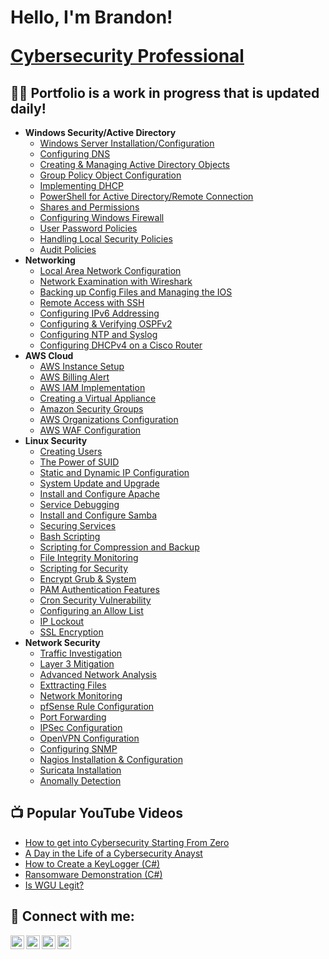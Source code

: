 <h1>Hello, I'm Brandon! 
  
  
  <a href="https://www.linkedin.com/in/brandon-kinal-463a8b219/">Cybersecurity Professional</a>
<h2>👨‍💻 Portfolio is a work in progress that is updated daily!</h2>

- <b>Windows Security/Active Directory</b>
  - [Windows Server Installation/Configuration](https://github.com/bekinal/Windows-Server-Installation-Configuration/blob/main/README.md)
  - [Configuring DNS](https://github.com/bekinal/Configuring-DNS/blob/main/README.md)
  - [Creating & Managing Active Directory Objects](https://github.com/bekinal/Creating-and-Managing-AD-Objects/blob/main/README.md)
  - [Group Policy Object Configuration](https://github.com/bekinal/Group-Policy-Object-Configuration/blob/main/README.md)
  - [Implementing DHCP](https://github.com/bekinal/Implementing-DHCP/blob/main/README.md)
  - [PowerShell for Active Directory/Remote Connection](https://github.com/bekinal/PowerShell-for-Active-Directory/blob/main/README.md)
  - [Shares and Permissions](https://github.com/bekinal/Shares-and-Permissions/blob/main/README.md)
  - [Configuring Windows Firewall](https://github.com/bekinal/Configuring-Windows-Firewall/blob/main/README.md)
  - [User Password Policies](https://github.com/bekinal/User-Password-Policies)
  - [Handling Local Security Policies](https://github.com/bekinal/User-Password-Policies/blob/main/README.md)
  - [Audit Policies](https://github.com/bekinal/Audit-Policies)
- <b>Networking</b>
  - [Local Area Network Configuration](https://github.com/bekinal/Local-Area-Network-Configuration/blob/main/README.md)
  - [Network Examination with Wireshark](https://github.com/bekinal/Network-Examination-with-Wireshark/blob/main/README.md)
  - [Backing up Config Files and Managing the IOS](https://github.com/bekinal/Backing-Up-Config-Files-and-Managing-the-IOS/blob/main/README.md)
  - [Remote Access with SSH](https://github.com/bekinal/Remote-Access-with-SSH/blob/main/README.md)
  - [Configuring IPv6 Addressing](https://github.com/bekinal/Configuring-IPv6-Addressing-/blob/main/README.md)
  - [Configuring & Verifying OSPFv2](https://github.com/bekinal/Configuring-and-Verifying-OSPFv2/blob/main/README.md)
  - [Configuring NTP and Syslog](https://github.com/bekinal/Configuring-NTP-and-Syslog/blob/main/README.md)
  - [Configuring DHCPv4 on a Cisco Router](https://github.com/bekinal/Configuring-DHCPv4-on-a-Cisco-Router/blob/main/README.md)
- <b>AWS Cloud</b>
  - [AWS Instance Setup](https://github.com/bekinal/AWS-Instance-Setup/blob/main/README.md)
  - [AWS Billing Alert](https://github.com/bekinal/AWS-Billing-Alert/blob/main/README.md)
  - [AWS IAM Implementation](https://github.com/bekinal/AWS-IAM-Implementation/blob/main/README.md)
  - [Creating a Virtual Appliance](https://github.com/bekinal/Creating-a-Virtual-Appliance/blob/main/README.md)
  - [Amazon Security Groups](https://github.com/bekinal/Amazon-Security-Groups/blob/main/README.md)
  - [AWS Organizations Configuration](https://github.com/bekinal/AWS-Organizations-Configuration/blob/main/README.md)
  - [AWS WAF Configuration](https://github.com/bekinal/AWS-WAF-Configuration/blob/main/README.md)
- <b>Linux Security</b>
  - [Creating Users](https://github.com/bekinal/Creating-Users/blob/main/README.md)
  - [The Power of SUID](https://github.com/bekinal/The-Power-of-SUID/blob/main/README.md)
  - [Static and Dynamic IP Configuration](https://github.com/bekinal/Static-and-Dynamic-IP-Configuration/blob/main/README.md)
  - [System Update and Upgrade](https://github.com/bekinal/System-Update-and-Upgrade/blob/main/README.md)
  - [Install and Configure Apache](https://github.com/bekinal/Install-and-Configure-Apache/blob/main/README.md)
  - [Service Debugging](https://github.com/joshmadakor1/Package-Delivery-Pathfinding-Algorithm)
  - [Install and Configure Samba](https://github.com/joshmadakor1/Package-Delivery-Pathfinding-Algorithm)
  - [Securing Services](https://github.com/joshmadakor1/Package-Delivery-Pathfinding-Algorithm)
  - [Bash Scripting](https://github.com/joshmadakor1/Package-Delivery-Pathfinding-Algorithm)
  - [Scripting for Compression and Backup](https://github.com/joshmadakor1/Package-Delivery-Pathfinding-Algorithm)
  - [File Integrity Monitoring](https://github.com/joshmadakor1/Package-Delivery-Pathfinding-Algorithm)
  - [Scripting for Security](https://github.com/joshmadakor1/Package-Delivery-Pathfinding-Algorithm)
  - [Encrypt Grub & System](https://github.com/joshmadakor1/Package-Delivery-Pathfinding-Algorithm)
  - [PAM Authentication Features](https://github.com/joshmadakor1/Package-Delivery-Pathfinding-Algorithm)
  - [Cron Security Vulnerability](https://github.com/joshmadakor1/Package-Delivery-Pathfinding-Algorithm)
  - [Configuring an Allow List](https://github.com/joshmadakor1/Package-Delivery-Pathfinding-Algorithm)
  - [IP Lockout](https://github.com/joshmadakor1/Package-Delivery-Pathfinding-Algorithm)
  - [SSL Encryption](https://github.com/joshmadakor1/Package-Delivery-Pathfinding-Algorithm)
- <b>Network Security</b>
  - [Traffic Investigation](https://github.com/joshmadakor1/Package-Delivery-Pathfinding-Algorithm)
  - [Layer 3 Mitigation](https://github.com/joshmadakor1/Package-Delivery-Pathfinding-Algorithm)
  - [Advanced Network Analysis](https://github.com/joshmadakor1/Package-Delivery-Pathfinding-Algorithm)
  - [Exttracting Files](https://github.com/joshmadakor1/Package-Delivery-Pathfinding-Algorithm)
  - [Network Monitoring](https://github.com/joshmadakor1/Package-Delivery-Pathfinding-Algorithm)
  - [pfSense Rule Configuration](https://github.com/joshmadakor1/Package-Delivery-Pathfinding-Algorithm)
  - [Port Forwarding](https://github.com/joshmadakor1/Package-Delivery-Pathfinding-Algorithm)
  - [IPSec Configuration](https://github.com/joshmadakor1/Package-Delivery-Pathfinding-Algorithm)
  - [OpenVPN Configuration](https://github.com/joshmadakor1/Package-Delivery-Pathfinding-Algorithm)
  - [Configuring SNMP](https://github.com/joshmadakor1/Package-Delivery-Pathfinding-Algorithm)
  - [Nagios Installation & Configuration](https://github.com/joshmadakor1/Package-Delivery-Pathfinding-Algorithm)
  - [Suricata Installation](https://github.com/joshmadakor1/Package-Delivery-Pathfinding-Algorithm)
  - [Anomally Detection](https://github.com/joshmadakor1/Package-Delivery-Pathfinding-Algorithm)
  

<h2>📺 Popular YouTube Videos</h2>

- [How to get into Cybersecurity Starting From Zero](https://www.youtube.com/watch?v=a83ASGn_V_s)
- [A Day in the Life of a Cybersecurity Anayst](https://www.youtube.com/watch?v=uHy3oM7NnoU)
- [How to Create a KeyLogger (C#)](https://www.youtube.com/watch?v=N-L9hklSlNk)
- [Ransomware Demonstration (C#)](https://www.youtube.com/watch?v=OfvdQeh79s0)
- [Is WGU Legit?](https://www.youtube.com/watch?v=E2MwRWxDBkA)

<h2> 🤳 Connect with me:</h2>

[<img align="left" alt="JoshMadakor | YouTube" width="22px" src="https://cdn.jsdelivr.net/npm/simple-icons@v3/icons/youtube.svg" />][youtube]
[<img align="left" alt="JoshMadakor | Twitter" width="22px" src="https://cdn.jsdelivr.net/npm/simple-icons@v3/icons/twitter.svg" />][twitter]
[<img align="left" alt="JoshMadakor | LinkedIn" width="22px" src="https://cdn.jsdelivr.net/npm/simple-icons@v3/icons/linkedin.svg" />][linkedin]
[<img align="left" alt="JoshMadakor | Instagram" width="22px" src="https://cdn.jsdelivr.net/npm/simple-icons@v3/icons/instagram.svg" />][instagram]

[twitter]: https://twitter.com/joshmadakor
[youtube]: https://www.youtube.com/c/joshmadakor
[instagram]: https://www.instagram.com/joshmadakor/
[linkedin]: https://linkedin.com/in/joshmadakor

<!--
**joshmadakor1/joshmadakor1** is a ✨ _special_ ✨ repository because its `README.md` (this file) appears on your GitHub profile.

Here are some ideas to get you started:

- 🔭 I’m currently working on ...
- 🌱 I’m currently learning ...
- 👯 I’m looking to collaborate on ...
- 🤔 I’m looking for help with ...
- 💬 Ask me about ...
- 📫 How to reach me: ...
- 😄 Pronouns: ...
- ⚡ Fun fact: ...
-->
